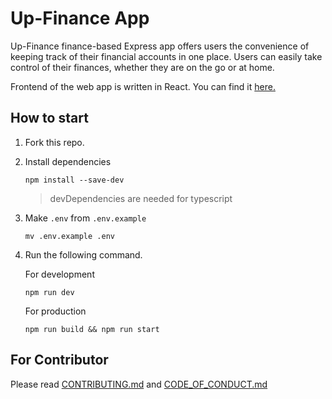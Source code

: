 # Up-Finance App

Up-Finance finance-based Express app offers users the convenience of keeping track of their financial accounts in one place. Users can easily take control of their finances, whether they are on the go or at home.

Frontend of the web app is written in React. You can find it [here.](https://github.com/AmolKumarGupta/Up-Finance)

## How to start
1. Fork this repo.

2. Install dependencies
    ```
    npm install --save-dev
    ```
    > devDependencies are needed for typescript

3. Make `.env` from `.env.example`
    ```
    mv .env.example .env
    ```
4. Run the following command.

    For development
    ```
    npm run dev
    ```
  
    For production
    ```
    npm run build && npm run start
    ```

## For Contributor
Please read [CONTRIBUTING.md](./CONTRIBUTING.md) and [CODE_OF_CONDUCT.md](CODE_OF_CONDUCT.md)
